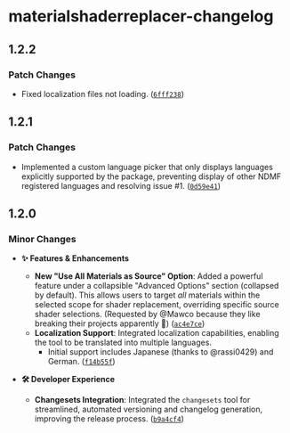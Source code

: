 # materialshaderreplacer-changelog

## 1.2.2

### Patch Changes

- Fixed localization files not loading. ([`6fff238`](https://github.com/hazre/MaterialShaderReplacer/commit/6fff238cb9f73456a9166ea85275d98f8bc95cb6))

## 1.2.1

### Patch Changes

- Implemented a custom language picker that only displays languages explicitly supported by the package, preventing display of other NDMF registered languages and resolving issue #1. ([`0d59e41`](https://github.com/hazre/MaterialShaderReplacer/commit/0d59e41b55717855d5a9acf35bdb0e42fc52a1b6))

## 1.2.0

### Minor Changes

- **✨ Features & Enhancements**

  - **New "Use All Materials as Source" Option**: Added a powerful feature under a collapsible "Advanced Options" section (collapsed by default). This allows users to target _all_ materials within the selected scope for shader replacement, overriding specific source shader selections. (Requested by @Mawco because they like breaking their projects apparently 🤷) ([`ac4e7ce`](https://github.com/hazre/MaterialShaderReplacer/commit/ac4e7ce1aff21b2edd47a5c20f961a674a134079))
  - **Localization Support**: Integrated localization capabilities, enabling the tool to be translated into multiple languages.
    - Initial support includes Japanese (thanks to @rassi0429) and German. ([`f14b55f`](https://github.com/hazre/MaterialShaderReplacer/commit/f14b55f788a73a890f2de29385188ae706e2e5ff))

- **🛠️ Developer Experience**

  - **Changesets Integration**: Integrated the `changesets` tool for streamlined, automated versioning and changelog generation, improving the release process. ([`b9a4cf4`](https://github.com/hazre/MaterialShaderReplacer/commit/b9a4cf47bd765a5bb921fd11851f6b93972fd939))
